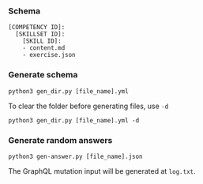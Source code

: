 <h3> Schema </h3>

```
[COMPETENCY ID]: 
  [SKILLSET ID]:
    [SKILL ID]:
    - content.md
    - exercise.json
```

<h3> Generate schema </h3>

```
python3 gen_dir.py [file_name].yml 
```
To clear the folder before generating files, use `-d`

```
python3 gen_dir.py [file_name].yml -d
```

<h3> Generate random answers </h3>

```
python3 gen-answer.py [file_name].json 
```

The GraphQL mutation input will be generated at `log.txt`. 